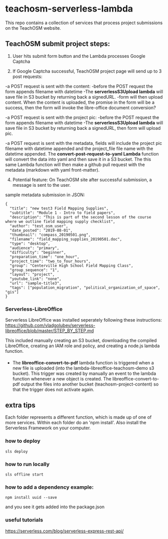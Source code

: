 # teachosm-serverless-lambda

This repo contains a collection of services that process project submissions on the TeachOSM website.

## TeachOSM submit project steps:

1. User hits submit form button and the Lambda processes Google Captcha

3. If Google Captcha successful, TeachOSM project page will send up to 3 post requests:

-a POST request is sent with the content:
  -before the POST request the form appends filename with datetime
  -The **serverlessS3Upload lambda** will save file in S3 bucket by returning back a signedURL.
  -form will then upload content. When the content is uploaded, the promise in the form will be a success, then the form will invoke the libre-office document conversion?

-a POST request is sent with the project pic:
  -before the POST request the form appends filename with datetime
  -The **serverlessS3Upload lambda** will save file in S3 bucket by returning back a signedURL, then form will upload pic.

-a POST request is sent with the metadata, fields will include the project pic filename with datetime appended and the project_file file name with the datetime appended. The **convert-post-request-to-yaml Lambda** function will convert the data into yaml and then save it in a S3 bucket. The this same Lambda function will then make a github pull request with the metadata (markdown with yaml front-matter).

4. Potential feature: On TeachOSM site after successful submission, a message is sent to the user.


sample metadata submission in JSON:

```
{
  "title": "new test3 Field Mapping Supplies",
  "subtitle": "Module 1 - Intro to field papers",
  "description": "This is part of the second lesson of the course where we outline field mapping supply checklist",
  "author": "test_osm_user",
  "date_posted": "2019-08-01",
  "thumbnail": "compass_20190501.png",
  "filename": "field_mapping_supplies_20190501.doc",
  "type": "desktop",
  "audience": "primary",
  "difficulty": "beginner",
  "preparation_time": "one_hour",
  "project_time": "two_to_four_hours",
  "group": "Centerville High School Field Mapping Class",
  "group_sequence": "1",
  "layout": "project",
  "youtube_link": "none",
  "url": "sample-title3",
  "tags": ["population_migration", "political_organization_of_space", "gis"]
}
```

### Serverless-LibreOffice

Serverless LibreOffice was installed seperately following these instructions: https://github.com/vladgolubev/serverless-libreoffice/blob/master/STEP_BY_STEP.md

This included manually creating an S3 bucket, downloading the compiled LibreOffice, creating an IAM role and policy, and creating a node.js lambda function.

#### 

- The **libreoffice-convert-to-pdf** lambda function is triggered when a new file is uploaded (into the lambda-libreoffice-teachosm-demo s3 bucket). This trigger was created by manually an event to the lambda function whenever a new object is created. The libreoffice-convert-to-pdf output the files into another bucket (teachosm-project-content) so that the trigger does not activate again.

## extra tips

Each folder represents a different function, which is made up of one of more services. Within each folder do an 'npm install'. Also install the Serverless Framework on your computer.

### how to deploy
```
sls deploy
```

### how to run locally
```
sls offline start
```

### how to add a dependency example:

```
npm install uuid --save
```
and you see it gets added into the package.json


### useful tutorials
https://serverless.com/blog/serverless-express-rest-api/

